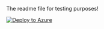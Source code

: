 The readme file for testing purposes!

[![Deploy to Azure](https://aka.ms/deploytoazurebutton)](https://portal.azure.com/#create/Microsoft.Template/uri/https%3A%2F%2Fraw.githubusercontent.com%2Fbarikua%2Fadf_inbox%2Ffeature%2Fmerged_template_ui%2Finbox%2Fazuredeploy%2FCreateUIDefinition.json)
